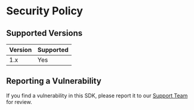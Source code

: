 # Security Policy

## Supported Versions

| Version | Supported             |
| ------- | --------------------- |
| 1.x     | Yes                   |

## Reporting a Vulnerability

If you find a vulnerability in this SDK, please report it to our [Support Team](mailto:support@bugsnag.com) for review.
